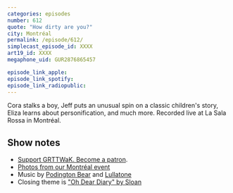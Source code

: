 ```yaml
---
categories: episodes
number: 612
quote: "How dirty are you?"
city: Montréal
permalink: /episode/612/
simplecast_episode_id: XXXX
art19_id: XXXX
megaphone_uid: GUR2876865457

episode_link_apple: 
episode_link_spotify: 
episode_link_radiopublic: 
---
```


Cora stalks a boy, Jeff puts an unusual spin on a classic children's story, Eliza learns about personification, and much more. Recorded live at La Sala Rossa in Montréal.

## Show notes
* [Support GRTTWaK. Become a patron](https://grownupsreadthingstheywroteaskids.com/support/?utm_source=podcast&utm_medium=referral&utm_campaign=612).
* [Photos from our Montréal event](https://www.facebook.com/pg/grownupsreadthingstheywroteaskids/photos/?tab=album&album_id=10156451948198600)
* Music by [Podington Bear](https://geo.itunes.apple.com/us/artist/podington-bear/id250459572?at=10lR7u&mt=1&app=music) and [Lullatone](https://geo.itunes.apple.com/us/artist/lullatone/id34467705?at=10lR7u&mt=1&app=music)
* Closing theme is ["Oh Dear Diary" by Sloan](http://sloan.spinshop.com/details/9850)